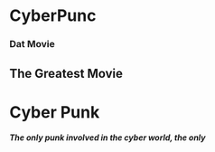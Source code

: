 # CyberPunc
### Dat Movie
## The Greatest Movie
# Cyber Punk
##### The only punk involved in the cyber world, the only 
